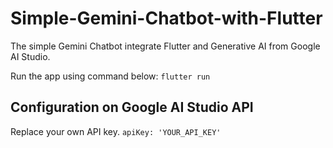 # Simple-Gemini-Chatbot-with-Flutter

The simple Gemini Chatbot integrate Flutter and Generative AI from Google AI Studio.

Run the app using command below:
```flutter run```

## Configuration on Google AI Studio API
Replace your own API key.
```apiKey: 'YOUR_API_KEY'```
